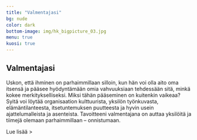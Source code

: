 ```yaml
---
title: "Valmentajasi"
bg: nude
color: dark
bottom-image: img/hk_bigpicture_03.jpg
menu: true
kuosi: true
---
```


## Valmentajasi

Uskon, että ihminen on parhaimmillaan silloin, kun hän voi olla aito oma itsensä ja pääsee
hyödyntämään omia vahvuuksiaan tehdessään sitä, minkä kokee merkitykselliseksi. Miksi tähän
pääseminen on kuitenkin vaikeaa? Syitä voi löytää organisaation kulttuurista, yksilön työnkuvasta,
elämäntilanteesta, itsetuntemuksen puutteesta ja hyvin usein ajattelumalleista ja asenteista.
Tavoitteeni valmentajana on auttaa yksilöitä ja tiimejä olemaan parhaimmillaan – onnistumaan.

<a id="expand-valmentajasi" class="expand-link">Lue lisää &gt;</a>

<div id="expandable-valmentajasi" class="expandable-container" style="display:none;">
<p>
Vuodesta 2011 lähtien olen toiminut monipuolisesti erilaisissa coachin ja valmentajan rooleissa:
yrityksen sisäisenä coachina, ulkoisena coachina, coaching-taitojen kouluttajana ja nyt myös
yrittäjänä. Asiakkaitani ovat asiantuntijat, esimiehet ja johtajat.
</p>
<p>
Yrittäjä minusta tuli vuonna 2014, kun otin haltuun isäni perustaman sairaalatarvikkeiden
maahantuontiyrityksen. Aiemmin urallani kehitin tuotteita ja palveluita ensin liikkeenjohdon
konsulttina sitten tutkimuspäällikkönä markkinatutkimuksen parissa. Voimistuva haluni auttaa
ihmisiä kehittymään ja vaikuttaa positiivisesti heidän hyvinvointiinsa sai minut kiinnostumaan
coachingista.
</p>
<p>
Erityisosaamistani on kvalitatiivisten tutkimusmenetelmien hyödyntäminen valmennuksissani.
Haastatteluilla, havainnoinnilla, ja autoetnografialla autan asiakkaittani tekemään olennaisen
näkyväksi ja lisäämään tietoisuuttaan. Tietoiseksi tuleminen mahdollistaa halutun muutoksen.
</p>
<a id="collapse-valmentajasi" class="collapse-link">X Sulje</a><br/>
<div class="nosto only-for-desktop">
  <div style="width: 40%; height: 100%; float: left; display: table-cell;">
    <img src="img/Hedy_Kapri_potretti.jpg" style="width:80%; height: auto; vertical-align: bottom"/>
  </div>
  <div class="nosto-kuvalla">
  Toimin asiakkaitteni kumppanina niin pienissä kuin suurissakin työhön liittyvissä
  pohdinnoissa ja tavoitteissa. Autan asiakkaitani löytämään oman, aidon tapansa
  elää, olla ja toimia.
  </div>
</div>
<div class="nosto only-for-mobile">
  <img src="img/Hedy_Kapri_potretti.jpg" style="width:100%; height: auto; margin-bottom: 60px;"/>
  <div>
Toimin asiakkaitteni kumppanina niin pienissä kuin suurissakin työhön liittyvissä
pohdinnoissa ja tavoitteissa. Autan asiakkaitani löytämään oman, aidon tapansa
elää, olla ja toimia.
  </div>
</div>
